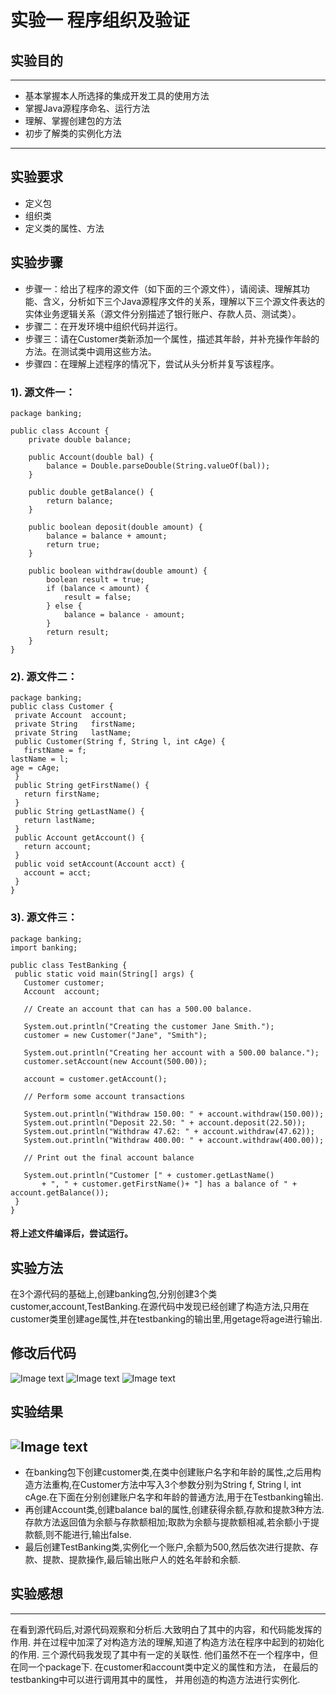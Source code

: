 # 实验一 程序组织及验证
 
## 实验目的
---
* 基本掌握本人所选择的集成开发工具的使用方法
* 掌握Java源程序命名、运行方法
* 理解、掌握创建包的方法
* 初步了解类的实例化方法
---
## 实验要求
* 定义包
* 组织类
* 定义类的属性、方法
## 实验步骤
* 步骤一：给出了程序的源文件（如下面的三个源文件），请阅读、理解其功能、含义，分析如下三个Java源程序文件的关系，理解以下三个源文件表达的实体业务逻辑关系（源文件分别描述了银行账户、存款人员、测试类）。
* 步骤二：在开发环境中组织代码并运行。
* 步骤三：请在Customer类新添加一个属性，描述其年龄，并补充操作年龄的方法。在测试类中调用这些方法。
* 步骤四：在理解上述程序的情况下，尝试从头分析并复写该程序。
 
### 1). 源文件一：
```
package banking;

public class Account {
    private double balance;

    public Account(double bal) {
        balance = Double.parseDouble(String.valueOf(bal));
    }

    public double getBalance() {
        return balance;
    }

    public boolean deposit(double amount) {
        balance = balance + amount;
        return true;
    }

    public boolean withdraw(double amount) {
        boolean result = true;
        if (balance < amount) {
            result = false;
        } else {
            balance = balance - amount;
        }
        return result;
    }
}
```
### 2). 源文件二：
```
package banking;
public class Customer {
 private Account  account;
 private String   firstName;
 private String   lastName;
 public Customer(String f, String l, int cAge) {
   firstName = f;
lastName = l;
age = cAge;
 }
 public String getFirstName() {
   return firstName;
 }
 public String getLastName() {
   return lastName;
 }
 public Account getAccount() {
   return account;
 }
 public void setAccount(Account acct) {
   account = acct;
 }  
} 
``` 
### 3). 源文件三：
```
package banking;
import banking;

public class TestBanking {
 public static void main(String[] args) {
   Customer customer;
   Account  account;

   // Create an account that can has a 500.00 balance.

   System.out.println("Creating the customer Jane Smith.");
   customer = new Customer("Jane", "Smith");

   System.out.println("Creating her account with a 500.00 balance.");
   customer.setAccount(new Account(500.00));

   account = customer.getAccount();

   // Perform some account transactions

   System.out.println("Withdraw 150.00: " + account.withdraw(150.00));
   System.out.println("Deposit 22.50: " + account.deposit(22.50));
   System.out.println("Withdraw 47.62: " + account.withdraw(47.62));
   System.out.println("Withdraw 400.00: " + account.withdraw(400.00));

   // Print out the final account balance

   System.out.println("Customer [" + customer.getLastName()
​       + ", " + customer.getFirstName()+ "] has a balance of " + account.getBalance());
 }
}
```
#### 将上述文件编译后，尝试运行。
## 实验方法
在3个源代码的基础上,创建banking包,分别创建3个类customer,account,TestBanking.在源代码中发现已经创建了构造方法,只用在customer类里创建age属性,并在testbanking的输出里,用getage将age进行输出.
## 修改后代码
![Image text](https://github.com/TakiSakura/Experiment1/blob/4a14bf1c8d801a5451cd62e80450514b347eb126/9fe0ea92b02c696ca1063ef485ba6f7.png)
![Image text](https://github.com/TakiSakura/Experiment1/blob/4a14bf1c8d801a5451cd62e80450514b347eb126/dd3982db3d9ea198867ffd120b431c8.png)
![Image text](https://github.com/TakiSakura/Experiment1/blob/4a14bf1c8d801a5451cd62e80450514b347eb126/e55821aa6e819955ce292c2448148e6.png)
## 实验结果
![Image text](https://github.com/TakiSakura/Experiment1/blob/4a14bf1c8d801a5451cd62e80450514b347eb126/ff4656c897d8230bb724de1ae00ae96.png)
---
* 在banking包下创建customer类,在类中创建账户名字和年龄的属性,之后用构造方法重构,在Customer方法中写入3个参数分别为String f, String l, int cAge.在下面在分别创建账户名字和年龄的普通方法,用于在Testbanking输出.
* 再创建Account类,创建balance bal的属性,创建获得余额,存款和提款3种方法.存款方法返回值为余额与存款额相加;取款为余额与提款额相减,若余额小于提款额,则不能进行,输出false.
* 最后创建TestBanking类,实例化一个账户,余额为500,然后依次进行提款、存款、提款、提款操作,最后输出账户人的姓名年龄和余额.
## 实验感想
---
在看到源代码后,对源代码观察和分析后.大致明白了其中的内容，和代码能发挥的作用.
并在过程中加深了对构造方法的理解,知道了构造方法在程序中起到的初始化的作用.
三个源代码我发现了其中有一定的关联性.
他们虽然不在一个程序中，但在同一个package下.
在customer和account类中定义的属性和方法，
在最后的testbanking中可以进行调用其中的属性，
并用创造的构造方法进行实例化.


